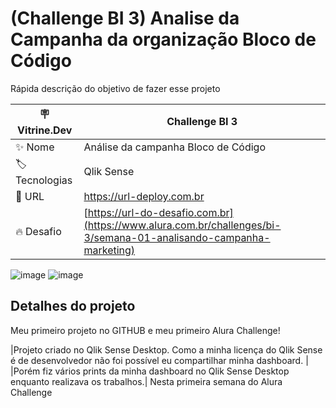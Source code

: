 # (Challenge BI 3) Analise da Campanha da organização Bloco de Código

Rápida descrição do objetivo de fazer esse projeto

| :placard: Vitrine.Dev | Challenge BI 3 |
| -------------  | --- |
| :sparkles: Nome        | Análise da campanha Bloco de Código
| :label: Tecnologias | Qlik Sense
| :rocket: URL         | https://url-deploy.com.br
| :fire: Desafio     | [https://url-do-desafio.com.br](https://www.alura.com.br/challenges/bi-3/semana-01-analisando-campanha-marketing)

<!-- Inserir imagem com a #vitrinedev ao final do link -->
![image](https://github.com/PedroMoeziaJr/Alura-Challenge-BI-/assets/112977342/7b310554-b805-41a1-9e4e-54f041e812de)
![image](https://github.com/PedroMoeziaJr/Alura-Challenge-BI-/assets/112977342/bded6027-7c03-44f9-801d-a8e6ed8fb7f3)

## Detalhes do projeto

Meu primeiro projeto no GITHUB e meu primeiro Alura Challenge!

|Projeto criado no Qlik Sense Desktop. Como a minha licença do Qlik Sense é de desenvolvedor não foi possível eu compartilhar minha dashboard. |
|Porém fiz vários prints da minha dashboard no Qlik Sense Desktop enquanto realizava os trabalhos.|
Nesta primeira semana do Alura Challenge 

